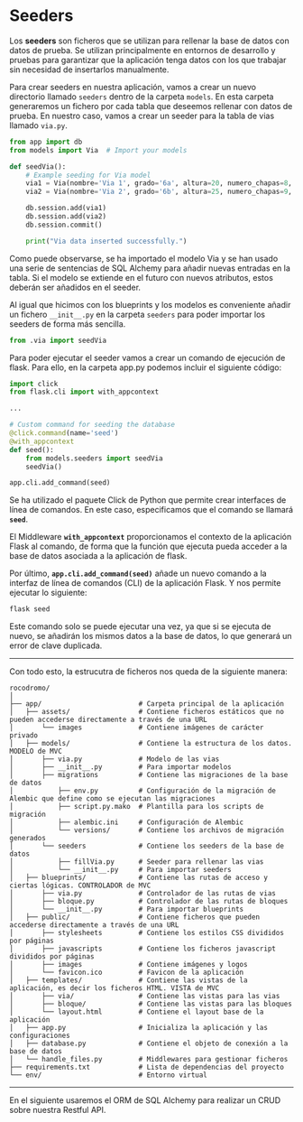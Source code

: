 # Seeders

Los **seeders** son ficheros que se utilizan para rellenar la base de datos con datos de prueba. Se utilizan principalmente en entornos de desarrollo y pruebas para garantizar que la aplicación tenga datos con los que trabajar sin necesidad de insertarlos manualmente.

Para crear seeders en nuestra aplicación, vamos a crear un nuevo directorio llamado `seeders` dentro de la carpeta `models`. En esta carpeta generaremos un fichero por cada tabla que deseemos rellenar con datos de prueba. En nuestro caso, vamos a crear un seeder para la tabla de vias llamado `via.py`.

```python
from app import db
from models import Via  # Import your models

def seedVia():
    # Example seeding for Via model
    via1 = Via(nombre='Via 1', grado='6a', altura=20, numero_chapas=8, desplome=True, filename=None)
    via2 = Via(nombre='Via 2', grado='6b', altura=25, numero_chapas=9, desplome=False, filename=None)

    db.session.add(via1)
    db.session.add(via2)
    db.session.commit()

    print("Via data inserted successfully.")
```
Como puede observarse, se ha importado el modelo Via y se han usado una serie de sentencias de SQL Alchemy para añadir nuevas entradas en la tabla. Si el modelo se extiende en el futuro con nuevos atributos, estos deberán ser añadidos en el seeder.

Al igual que hicimos con los blueprints y los modelos es conveniente añadir un fichero `__init__.py` en la carpeta `seeders` para poder importar los seeders de forma más sencilla.

```python
from .via import seedVia
```

Para poder ejecutar el seeder vamos a crear un comando de ejecución de flask. Para ello, en la carpeta app.py podemos incluir el siguiente código:
    
```python
import click
from flask.cli import with_appcontext

...

# Custom command for seeding the database
@click.command(name='seed')
@with_appcontext
def seed():
    from models.seeders import seedVia
    seedVia()

app.cli.add_command(seed)
```

Se ha utilizado el paquete Click de Python que permite crear interfaces de línea de comandos. En este caso, especificamos que el comando se llamará **`seed`**. 

El Middleware **`with_appcontext`** proporcionamos el contexto de la aplicación Flask al comando, de forma que la función que ejecuta pueda acceder a la base de datos asociada a la aplicación de flask. 

Por último, **`app.cli.add_command(seed)`** añade un nuevo comando a la interfaz de línea de comandos (CLI) de la aplicación Flask. Y nos permite ejecutar lo siguiente:

```bash
flask seed
```

Este comando solo se puede ejecutar una vez, ya que si se ejecuta de nuevo, se añadirán los mismos datos a la base de datos, lo que generará un error de clave duplicada. 

---

Con todo esto, la estrucutra de ficheros nos queda de la siguiente manera:

```plaintext
rocodromo/
│
├── app/                        # Carpeta principal de la aplicación
│   ├── assets/                 # Contiene ficheros estáticos que no pueden accederse directamente a través de una URL
│       └── images              # Contiene imágenes de carácter privado
│   ├── models/                 # Contiene la estructura de los datos. MODELO de MVC
│       ├── via.py              # Modelo de las vias
│       ├── __init__.py         # Para importar modelos
│       ├── migrations          # Contiene las migraciones de la base de datos
│           ├── env.py          # Configuración de la migración de Alembic que define como se ejecutan las migraciones
│           ├── script.py.mako  # Plantilla para los scripts de migración
│           ├── alembic.ini     # Configuración de Alembic
│           └── versions/       # Contiene los archivos de migración generados
│       └── seeders             # Contiene los seeders de la base de datos
│           ├── fillVia.py      # Seeder para rellenar las vias
│           └── __init__.py     # Para importar seeders
│   ├── blueprints/             # Contiene las rutas de acceso y ciertas lógicas. CONTROLADOR de MVC
│       ├── via.py              # Controlador de las rutas de vias
│       ├── bloque.py           # Controlador de las rutas de bloques
│       └── __init__.py         # Para importar blueprints
│   ├── public/                 # Contiene ficheros que pueden accederse directamente a través de una URL
│       ├── stylesheets         # Contiene los estilos CSS divididos por páginas
│       ├── javascripts         # Contiene los ficheros javascript divididos por páginas
│       ├── images              # Contiene imágenes y logos
│       └── favicon.ico         # Favicon de la aplicación
│   ├── templates/              # Contiene las vistas de la aplicación, es decir los ficheros HTML. VISTA de MVC
│       ├── via/                # Contiene las vistas para las vias
│       ├── bloque/             # Contiene las vistas para las bloques
│       └── layout.html         # Contiene el layout base de la aplicación
│   ├── app.py                  # Inicializa la aplicación y las configuraciones
│   ├── database.py             # Contiene el objeto de conexión a la base de datos
│   └── handle_files.py         # Middlewares para gestionar ficheros
├── requirements.txt            # Lista de dependencias del proyecto
└── env/                        # Entorno virtual
```

---

En el siguiente usaremos el ORM de SQL Alchemy para realizar un CRUD sobre nuestra Restful API.